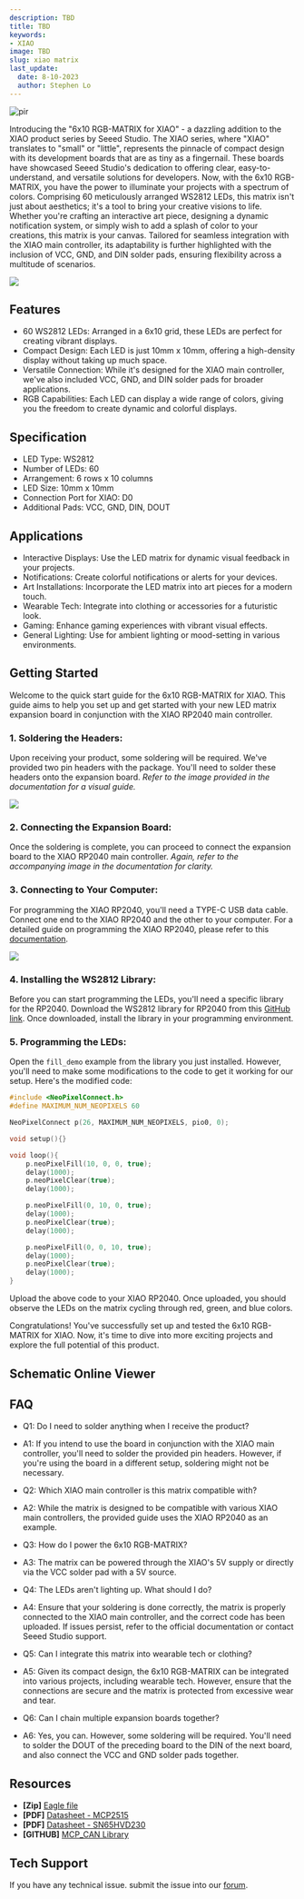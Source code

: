```yaml
---
description: TBD
title: TBD
keywords:
- XIAO
image: TBD
slug: xiao matrix
last_update:
  date: 8-10-2023
  author: Stephen Lo
---
```


<p style={{textAlign: 'center'}}><img src="https://raw.githubusercontent.com/Longan-Labs/XIAO_MATRIX_RES/main/images/1-6x10-RGB-MATRIX-for-XIAO-45font.jpg" alt="pir" width={600} height="auto" /></p>

Introducing the "6x10 RGB-MATRIX for XIAO" - a dazzling addition to the XIAO product series by Seeed Studio. The XIAO series, where "XIAO" translates to "small" or "little", represents the pinnacle of compact design with its development boards that are as tiny as a fingernail. These boards have showcased Seeed Studio's dedication to offering clear, easy-to-understand, and versatile solutions for developers. Now, with the 6x10 RGB-MATRIX, you have the power to illuminate your projects with a spectrum of colors. Comprising 60 meticulously arranged WS2812 LEDs, this matrix isn't just about aesthetics; it's a tool to bring your creative visions to life. Whether you're crafting an interactive art piece, designing a dynamic notification system, or simply wish to add a splash of color to your creations, this matrix is your canvas. Tailored for seamless integration with the XIAO main controller, its adaptability is further highlighted with the inclusion of VCC, GND, and DIN solder pads, ensuring flexibility across a multitude of scenarios.
<p style={{textAlign: 'center'}}><a href="https://www.seeedstudio.com/-Grove-VOC-and-eCO2-Gas-Sensor-(SGP30)-p-3071.html" target="_blank"><img src="https://files.seeedstudio.com/wiki/Seeed-WiKi/docs/images/300px-Get_One_Now_Banner-ragular.png" /></a></p>

## Features

- 60 WS2812 LEDs: Arranged in a 6x10 grid, these LEDs are perfect for creating vibrant displays.
- Compact Design: Each LED is just 10mm x 10mm, offering a high-density display without taking up much space.
- Versatile Connection: While it's designed for the XIAO main controller, we've also included VCC, GND, and DIN solder pads for broader applications.
- RGB Capabilities: Each LED can display a wide range of colors, giving you the freedom to create dynamic and colorful displays.

## Specification

- LED Type: WS2812
- Number of LEDs: 60
- Arrangement: 6 rows x 10 columns
- LED Size: 10mm x 10mm
- Connection Port for XIAO: D0
- Additional Pads: VCC, GND, DIN, DOUT

## Applications

- Interactive Displays: Use the LED matrix for dynamic visual feedback in your projects.
- Notifications: Create colorful notifications or alerts for your devices.
- Art Installations: Incorporate the LED matrix into art pieces for a modern touch.
- Wearable Tech: Integrate into clothing or accessories for a futuristic look.
- Gaming: Enhance gaming experiences with vibrant visual effects.
- General Lighting: Use for ambient lighting or mood-setting in various environments.


## Getting Started


Welcome to the quick start guide for the 6x10 RGB-MATRIX for XIAO. This guide aims to help you set up and get started with your new LED matrix expansion board in conjunction with the XIAO RP2040 main controller.

### 1. Soldering the Headers:
Upon receiving your product, some soldering will be required. We've provided two pin headers with the package. You'll need to solder these headers onto the expansion board. 
*Refer to the image provided in the documentation for a visual guide.*

![](https://raw.githubusercontent.com/Longan-Labs/XIAO_MATRIX_RES/main/images/solder.jpg)

### 2. Connecting the Expansion Board:
Once the soldering is complete, you can proceed to connect the expansion board to the XIAO RP2040 main controller.
*Again, refer to the accompanying image in the documentation for clarity.*

### 3. Connecting to Your Computer:
For programming the XIAO RP2040, you'll need a TYPE-C USB data cable. Connect one end to the XIAO RP2040 and the other to your computer. For a detailed guide on programming the XIAO RP2040, please refer to this [documentation](https://wiki.seeedstudio.com/XIAO-RP2040/).

![](https://github.com/Longan-Labs/XIAO_MATRIX_RES/blob/main/images/usb.jpg)

### 4. Installing the WS2812 Library:
Before you can start programming the LEDs, you'll need a specific library for the RP2040. Download the WS2812 library for RP2040 from this [GitHub link](https://github.com/MrYsLab/NeoPixelConnect). Once downloaded, install the library in your programming environment.

### 5. Programming the LEDs:
Open the `fill_demo` example from the library you just installed. However, you'll need to make some modifications to the code to get it working for our setup. Here's the modified code:

```cpp
#include <NeoPixelConnect.h>
#define MAXIMUM_NUM_NEOPIXELS 60

NeoPixelConnect p(26, MAXIMUM_NUM_NEOPIXELS, pio0, 0);

void setup(){}

void loop(){
    p.neoPixelFill(10, 0, 0, true);
    delay(1000);
    p.neoPixelClear(true);
    delay(1000);

    p.neoPixelFill(0, 10, 0, true);
    delay(1000);
    p.neoPixelClear(true);
    delay(1000);

    p.neoPixelFill(0, 0, 10, true);
    delay(1000);
    p.neoPixelClear(true);
    delay(1000);
}
```

Upload the above code to your XIAO RP2040. Once uploaded, you should observe the LEDs on the matrix cycling through red, green, and blue colors.

Congratulations! You've successfully set up and tested the 6x10 RGB-MATRIX for XIAO. Now, it's time to dive into more exciting projects and explore the full potential of this product.

## Schematic Online Viewer

<div className="altium-ecad-viewer" data-project-src="https://github.com/Longan-Labs/XIAO_MATRIX_RES/raw/main/EAGLE_XIAO_MATRIX.zip" style={{borderRadius: '0px 0px 4px 4px', height: 500, borderStyle: 'solid', borderWidth: 1, borderColor: 'rgb(241, 241, 241)', overflow: 'hidden', maxWidth: 1280, maxHeight: 700, boxSizing: 'border-box'}}>
</div>

## FAQ

- Q1: Do I need to solder anything when I receive the product?
- A1: If you intend to use the board in conjunction with the XIAO main controller, you'll need to solder the provided pin headers. However, if you're using the board in a different setup, soldering might not be necessary.

- Q2: Which XIAO main controller is this matrix compatible with?
- A2: While the matrix is designed to be compatible with various XIAO main controllers, the provided guide uses the XIAO RP2040 as an example.

- Q3: How do I power the 6x10 RGB-MATRIX?
- A3: The matrix can be powered through the XIAO's 5V supply or directly via the VCC solder pad with a 5V source.

- Q4: The LEDs aren't lighting up. What should I do?
- A4: Ensure that your soldering is done correctly, the matrix is properly connected to the XIAO main controller, and the correct code has been uploaded. If issues persist, refer to the official documentation or contact Seeed Studio support.

- Q5: Can I integrate this matrix into wearable tech or clothing?
- A5: Given its compact design, the 6x10 RGB-MATRIX can be integrated into various projects, including wearable tech. However, ensure that the connections are secure and the matrix is protected from excessive wear and tear.

- Q6: Can I chain multiple expansion boards together?
- A6: Yes, you can. However, some soldering will be required. You'll need to solder the DOUT of the preceding board to the DIN of the next board, and also connect the VCC and GND solder pads together.

## Resources

- **[Zip]** [Eagle file](https://github.com/Longan-Labs/XIAO_MATRIX_RES/raw/main/EAGLE_XIAO_MATRIX.zip)
- **[PDF]** [Datasheet - MCP2515](https://www.mouser.com/datasheet/2/268/MCP2515-Stand-Alone-CAN-Controller-with-SPI-200018-708845.pdf)
- **[PDF]** [Datasheet - SN65HVD230](https://www.mouser.com/datasheet/2/268/20001667G-1115479.pdf)
- **[GITHUB]** [MCP_CAN Library](https://github.com/Longan-Labs/Aruino_CAN_BUS_MCP2515)

## Tech Support
If you have any technical issue.  submit the issue into our [forum](https://forum.seeedstudio.com/).